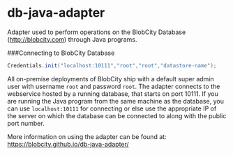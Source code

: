 # db-java-adapter

Adapter used to perform operations on the BlobCity Database (http://blobcity.com) through Java programs.

###Connecting to BlobCity Database
```java
Credentials.init("localhost:10111","root","root","datastore-name");
```
All on-premise deployments of BlobCity ship with a default super admin user with username `root` and password `root`. The adapter connects to the webservice hosted by a running database, that starts on port 10111. If you are running the Java program from the same machine as the database, you can use `localhost:10111` for connecting or else use the appropriate IP of the server on which the database can be connected to along with the public port number. 

More information on using the adapter can be found at: https://blobcity.github.io/db-java-adapter/

